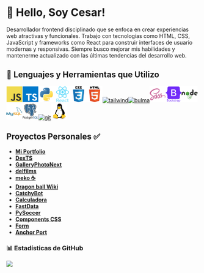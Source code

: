 # 👋 Hello, Soy Cesar!

Desarrollador frontend disciplinado que se enfoca en crear experiencias web atractivas y funcionales. Trabajo con tecnologías como HTML, CSS, JavaScript y frameworks como React para construir interfaces de usuario modernas y responsivas. Siempre busco mejorar mis habilidades y mantenerme actualizado con las últimas tendencias del desarrollo web.

</p><h2>🚀 Lenguajes y Herramientas que Utilizo</h2><p><a target="_blank" href="https://raw.githubusercontent.com/devicons/devicon/master/icons/javascript/javascript-original.svg" style="display: inline-block;"><img src="https://raw.githubusercontent.com/devicons/devicon/master/icons/javascript/javascript-original.svg" alt="javascript" width="42" height="42" /></a><a target="_blank" href="https://raw.githubusercontent.com/devicons/devicon/master/icons/typescript/typescript-original.svg" style="display: inline-block;"><img src="https://raw.githubusercontent.com/devicons/devicon/master/icons/typescript/typescript-original.svg" alt="typescript" width="42" height="42" /></a><a target="_blank" href="https://raw.githubusercontent.com/devicons/devicon/master/icons/python/python-original.svg" style="display: inline-block;"><img src="https://raw.githubusercontent.com/devicons/devicon/master/icons/python/python-original.svg" alt="python" width="42" height="42" /></a><a target="_blank" href="https://raw.githubusercontent.com/devicons/devicon/master/icons/react/react-original-wordmark.svg" style="display: inline-block;"><img src="https://raw.githubusercontent.com/devicons/devicon/master/icons/react/react-original-wordmark.svg" alt="react" width="42" height="42" /></a><a target="_blank" href="https://raw.githubusercontent.com/devicons/devicon/master/icons/css3/css3-original-wordmark.svg" style="display: inline-block;"><img src="https://raw.githubusercontent.com/devicons/devicon/master/icons/css3/css3-original-wordmark.svg" alt="css3" width="42" height="42" /></a><a target="_blank" href="https://raw.githubusercontent.com/devicons/devicon/master/icons/html5/html5-original-wordmark.svg" style="display: inline-block;"><img src="https://raw.githubusercontent.com/devicons/devicon/master/icons/html5/html5-original-wordmark.svg" alt="html5" width="42" height="42" /></a><a target="_blank" href="https://www.vectorlogo.zone/logos/tailwindcss/tailwindcss-icon.svg" style="display: inline-block;"><img src="https://www.vectorlogo.zone/logos/tailwindcss/tailwindcss-icon.svg" alt="tailwind" width="42" height="42" /></a><a target="_blank" href="https://raw.githubusercontent.com/gilbarbara/logos/804dc257b59e144eaca5bc6ffd16949752c6f789/logos/bulma.svg" style="display: inline-block;"><img src="https://raw.githubusercontent.com/gilbarbara/logos/804dc257b59e144eaca5bc6ffd16949752c6f789/logos/bulma.svg" alt="bulma" width="42" height="42" /></a><a target="_blank" href="https://raw.githubusercontent.com/devicons/devicon/master/icons/sass/sass-original.svg" style="display: inline-block;"><img src="https://raw.githubusercontent.com/devicons/devicon/master/icons/sass/sass-original.svg" alt="sass" width="42" height="42" /></a><a target="_blank" href="https://raw.githubusercontent.com/devicons/devicon/master/icons/bootstrap/bootstrap-plain-wordmark.svg" style="display: inline-block;"><img src="https://raw.githubusercontent.com/devicons/devicon/master/icons/bootstrap/bootstrap-plain-wordmark.svg" alt="bootstrap" width="42" height="42" /></a><a target="_blank" href="https://raw.githubusercontent.com/devicons/devicon/master/icons/nodejs/nodejs-original-wordmark.svg" style="display: inline-block;"><img src="https://raw.githubusercontent.com/devicons/devicon/master/icons/nodejs/nodejs-original-wordmark.svg" alt="nodejs" width="42" height="42" /></a><a target="_blank" href="https://raw.githubusercontent.com/devicons/devicon/master/icons/mysql/mysql-original-wordmark.svg" style="display: inline-block;"><img src="https://raw.githubusercontent.com/devicons/devicon/master/icons/mysql/mysql-original-wordmark.svg" alt="mysql" width="42" height="42" /></a><a target="_blank" href="https://raw.githubusercontent.com/devicons/devicon/master/icons/postgresql/postgresql-original-wordmark.svg" style="display: inline-block;"><img src="https://raw.githubusercontent.com/devicons/devicon/master/icons/postgresql/postgresql-original-wordmark.svg" alt="postgresql" width="42" height="42" /></a><a target="_blank" href="https://www.chartjs.org/media/logo-title.svg" style="display: inline-block;"></a><a target="_blank" href="https://www.vectorlogo.zone/logos/git-scm/git-scm-icon.svg" style="display: inline-block;"><img src="https://www.vectorlogo.zone/logos/git-scm/git-scm-icon.svg" alt="git" width="42" height="42" /></a><a target="_blank" href="https://raw.githubusercontent.com/devicons/devicon/master/icons/linux/linux-original.svg" style="display: inline-block;"><img src="https://raw.githubusercontent.com/devicons/devicon/master/icons/linux/linux-original.svg" alt="linux" width="42" height="42" /></a></p>








## Proyectos Personales ✅
- **[Mi Portfolio](https://cesar7.pages.dev/)**
- **[DexTS](https://dexts.pages.dev/)**
- **[GalleryPhotoNext](https://gallerry-two.vercel.app/)**
- **[delfilms](https://delfilms.pages.dev/)**
- **[meko ☕](https://mekoo.pages.dev/)**
- **[Dragon ball Wiki](https://dragonballwiki.pages.dev/)**
- **[CatchyBot](https://github.com/CesarMartinez7/CatchyBot)**
- **[Calculadora](https://calculadora-7df.pages.dev/)**
- **[FastData](https://github.com/CesarMartinez7/DataFast)**
- **[PySoccer](https://github.com/CesarMartinez7/PySoccer)**
- **[Components CSS](https://github.com/CesarMartinez7/ComponentsCSS)**
- **[Form](https://despliegue-jy96.onrender.com)**
- **[Anchor Port](https://github.com/CesarMartinez7/AnchorPorts)**

### 📊 Estadísticas de GitHub

![](https://github-readme-stats.vercel.app/api/top-langs/?username=CesarMartinez7&theme=dark&hide_border=false&include_all_commits=false&count_private=false&layout=compact)

